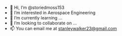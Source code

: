 - 👋 Hi, I’m @storiedmoss153
- 👀 I’m interested in Aerospace Engineering
- 🌱 I’m currently learning ...
- 💞️ I’m looking to collaborate on ...
- 📫 You can email me at stanleywalker23@gmail.com

<!---
storiedmoss153/storiedmoss153 is a ✨ special ✨ repository because its `README.md` (this file) appears on your GitHub profile.
You can click the Preview link to take a look at your changes.
--->
